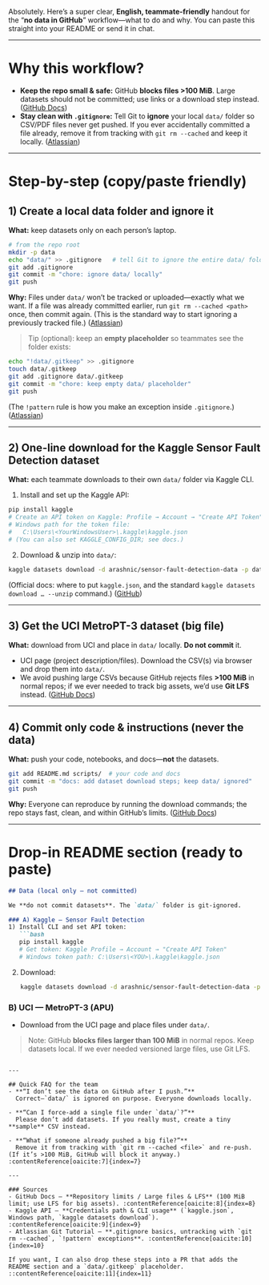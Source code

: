 Absolutely. Here’s a super clear, **English, teammate-friendly** handout for the “**no data in GitHub**” workflow—what to do and why. You can paste this straight into your README or send it in chat.

---

# Why this workflow?

* **Keep the repo small & safe:** GitHub **blocks files >100 MiB**. Large datasets should not be committed; use links or a download step instead. ([GitHub Docs][1])
* **Stay clean with `.gitignore`:** Tell Git to **ignore** your local `data/` folder so CSV/PDF files never get pushed. If you ever accidentally committed a file already, remove it from tracking with `git rm --cached` and keep it locally. ([Atlassian][2])

---

# Step-by-step (copy/paste friendly)

## 1) Create a local data folder and ignore it

**What:** keep datasets only on each person’s laptop.

```bash
# from the repo root
mkdir -p data
echo "data/" >> .gitignore   # tell Git to ignore the entire data/ folder
git add .gitignore
git commit -m "chore: ignore data/ locally"
git push
```

**Why:** Files under `data/` won’t be tracked or uploaded—exactly what we want. If a file was already committed earlier, run `git rm --cached <path>` once, then commit again. (This is the standard way to start ignoring a previously tracked file.) ([Atlassian][2])

> Tip (optional): keep an **empty placeholder** so teammates see the folder exists:

```bash
echo "!data/.gitkeep" >> .gitignore
touch data/.gitkeep
git add .gitignore data/.gitkeep
git commit -m "chore: keep empty data/ placeholder"
git push
```

(The `!pattern` rule is how you make an exception inside `.gitignore`.) ([Atlassian][2])

---

## 2) One-line download for the **Kaggle Sensor Fault Detection** dataset

**What:** each teammate downloads to their own `data/` folder via Kaggle CLI.

1. Install and set up the Kaggle API:

```bash
pip install kaggle
# Create an API token on Kaggle: Profile → Account → "Create API Token"
# Windows path for the token file:
#   C:\Users\<YourWindowsUser>\.kaggle\kaggle.json
# (You can also set KAGGLE_CONFIG_DIR; see docs.)
```

2. Download & unzip into `data/`:

```bash
kaggle datasets download -d arashnic/sensor-fault-detection-data -p data --unzip
```

(Official docs: where to put `kaggle.json`, and the standard `kaggle datasets download … --unzip` command.) ([GitHub][3])

---

## 3) Get the **UCI MetroPT-3** dataset (big file)

**What:** download from UCI and place in `data/` locally. **Do not commit** it.

* UCI page (project description/files). Download the CSV(s) via browser and drop them into `data/`.
* We avoid pushing large CSVs because GitHub rejects files **>100 MiB** in normal repos; if we ever needed to track big assets, we’d use **Git LFS** instead. ([GitHub Docs][1])

---

## 4) Commit only code & instructions (never the data)

**What:** push your code, notebooks, and docs—**not** the datasets.

```bash
git add README.md scripts/  # your code and docs
git commit -m "docs: add dataset download steps; keep data/ ignored"
git push
```

**Why:** Everyone can reproduce by running the download commands; the repo stays fast, clean, and within GitHub’s limits. ([GitHub Docs][1])

---

# Drop-in README section (ready to paste)

````markdown
## Data (local only — not committed)

We **do not commit datasets**. The `data/` folder is git-ignored.

### A) Kaggle — Sensor Fault Detection
1) Install CLI and set API token:
   ```bash
   pip install kaggle
   # Get token: Kaggle Profile → Account → "Create API Token"
   # Windows token path: C:\Users\<YOU>\.kaggle\kaggle.json
````

2. Download:

   ```bash
   kaggle datasets download -d arashnic/sensor-fault-detection-data -p data --unzip
   ```

### B) UCI — MetroPT-3 (APU)

* Download from the UCI page and place files under `data/`.

> Note: GitHub **blocks files larger than 100 MiB** in normal repos.
> Keep datasets local. If we ever needed versioned large files, use Git LFS.

```

---

## Quick FAQ for the team
- **“I don’t see the data on GitHub after I push.”**  
  Correct—`data/` is ignored on purpose. Everyone downloads locally.

- **“Can I force-add a single file under `data/`?”**  
  Please don’t add datasets. If you really must, create a tiny **sample** CSV instead.

- **“What if someone already pushed a big file?”**  
  Remove it from tracking with `git rm --cached <file>` and re-push. (If it’s >100 MiB, GitHub will block it anyway.) :contentReference[oaicite:7]{index=7}

---

### Sources
- GitHub Docs — **Repository limits / Large files & LFS** (100 MiB limit; use LFS for big assets). :contentReference[oaicite:8]{index=8}  
- Kaggle API — **Credentials path & CLI usage** (`kaggle.json`, Windows path, `kaggle datasets download`). :contentReference[oaicite:9]{index=9}  
- Atlassian Git Tutorial — **.gitignore basics, untracking with `git rm --cached`, `!pattern` exceptions**. :contentReference[oaicite:10]{index=10}

If you want, I can also drop these steps into a PR that adds the README section and a `data/.gitkeep` placeholder.
::contentReference[oaicite:11]{index=11}
```

[1]: https://docs.github.com/enterprise-cloud%40latest/repositories/working-with-files/managing-large-files/about-large-files-on-github?utm_source=chatgpt.com "About large files on GitHub - GitHub Enterprise Cloud Docs"
[2]: https://www.atlassian.com/git/tutorials/saving-changes/gitignore?utm_source=chatgpt.com ".gitignore file - ignoring files in Git | Atlassian Git Tutorial"
[3]: https://github.com/Kaggle/kaggle-api/blob/main/docs/README.md?utm_source=chatgpt.com "kaggle-api/docs/README.md at main · Kaggle/kaggle-api · GitHub"
